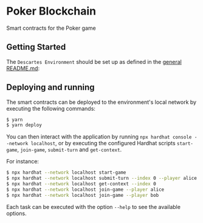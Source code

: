 # Poker Blockchain

Smart contracts for the Poker game

## Getting Started

The `Descartes Environment` should be set up as defined in the [general README.md](../README.md#Environment):


## Deploying and running

The smart contracts can be deployed to the environment's local network by executing the following commands:

```bash
$ yarn
$ yarn deploy
```

You can then interact with the application by running `npx hardhat console --network localhost`, or by executing the configured Hardhat scripts `start-game`, `join-game`, `submit-turn` and `get-context`.

For instance:

```bash
$ npx hardhat --network localhost start-game
$ npx hardhat --network localhost submit-turn --index 0 --player alice --data "0x00000000000000030000000000000004"
$ npx hardhat --network localhost get-context --index 0
$ npx hardhat --network localhost join-game --player alice
$ npx hardhat --network localhost join-game --player bob
```

Each task can be executed with the option `--help` to see the available options.
